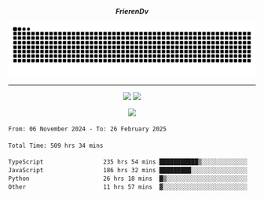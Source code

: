 ***<p align="center">FrierenDv</p>***

<div align="center">
  <picture>
      <source
    media="(prefers-color-scheme: dark)"
      srcset="https://raw.githubusercontent.com/platane/snk/output/github-contribution-grid-snake-dark.svg"
      />
    <source
      media="(prefers-color-scheme: light)"
      srcset="https://raw.githubusercontent.com/xct007/xct007/output/github-contribution-grid-snake.svg"
      />
    <img
      alt="Snake"
      src="https://raw.githubusercontent.com/xct007/xct007/output/github-contribution-grid-snake.svg"
      />
  </picture>

</div>

___
<p align="center">
  <img src="https://readme-stats-blush-eta.vercel.app/api/top-langs/?username=xct007&layout=compact" />
  <img src="https://readme-stats-blush-eta.vercel.app/api?username=xct007&show_icons=true&theme=transparent&hide_title=true&include_all_commits=true" />
</p>

<p align="center">
  <img src="https://github-profile-trophy.vercel.app/?username=xct007&theme=light&margin-w=15" />
</p>
<!--START_SECTION:waka-->

```txt
From: 06 November 2024 - To: 26 February 2025

Total Time: 509 hrs 34 mins

TypeScript                 235 hrs 54 mins ███████████▒░░░░░░░░░░░░░   45.23 %
JavaScript                 186 hrs 32 mins █████████░░░░░░░░░░░░░░░░   35.77 %
Python                     26 hrs 18 mins  █▒░░░░░░░░░░░░░░░░░░░░░░░   05.05 %
Other                      11 hrs 57 mins  ▓░░░░░░░░░░░░░░░░░░░░░░░░   02.29 %
```

<!--END_SECTION:waka-->
